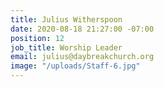```yaml
---
title: Julius Witherspoon
date: 2020-08-18 21:27:00 -07:00
position: 12
job_title: Worship Leader
email: julius@daybreakchurch.org
image: "/uploads/Staff-6.jpg"
---
```


